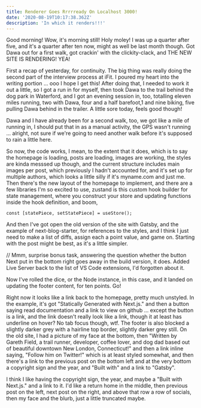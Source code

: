 ```yaml
---
title: Renderer Goes Rrrrready On Localhost 3000!
date: '2020-08-19T10:17:38.362Z'
description: 'In which it renders!!!'
---
```


Good morning! Wow, it's morning still! Holy moley! I was up a quarter after five, and it's a quarter after ten now, might as well be last month though. Got Dawa out for a first walk, got crackin' with the clickity-clack, and THE NEW SITE IS RENDERING! YEA!

First a recap of yesterday, for continuity. The big thing was really doing the second part of the interview process at iFit. I poured my heart into the writing portion ... ooo I hope I get this! After doing that, I needed to work it out a little, so I got a run in for myself, then took Dawa to the trail behind the dog park in Waterford, and I got an evening session in, too, totalling eleven miles running, two with Dawa, four and a half barefoot,1 and nine biking, five pulling Dawa behind in the trailer. A little sore today, feels good though!

Dawa and I have already been for a second walk, too, we got like a mile of running in, I should put that in as a manual activity, the GPS wasn't running ... alright, not sure if we're going to need another walk before it's supposed to rain a little here.

So now, the code works, I mean, to the extent that it does, which is to say the homepage is loading, posts are loading, images are working, the styles are kinda messsed up though, and the current structure includes main images per post, which previously I hadn't accounted for, and it's set up for multiple authors, which looks a little silly if it's myname.com and just me. Then there's the new layout of the homepage to implement, and there are a few libraries I'm so excited to use, zustand is this custom hook builder for state management, where you construct your store and updating functions inside the hook definition, and boom,

`const [statePiece, setStatePiece] = useStore();`

And then I've got open the old version of the site with Gatsby, and the example of next-blog-starter, for references to the styles, and I think I just need to make a list of diffs, assign each a point value, and game on. Starting with the post might be best, as it's a little simpler.

// Mmm, surprise bonus task, answering the question whether the button Next put in the bottom right goes away in the build version, it does. Added Live Server back to the list of VS Code extensions, I'd forgotten about it.

Now I've rolled the dice, or the Node instance, in this case, and it landed on updating the footer content, for ten points. Go!

Right now it looks like a link back to the homepage, pretty much unstyled. In the example, it's got "Statically Generated with Next.js." and then a button saying read documentation and a link to view on github ... except the button is a link, and the link doesn't really look like a link, though it at least has underline on hover? No tab focus though, wtf. The footer is also blocked a slightly darker grey with a hairline top border, slightly darker grey still. On the old site, I had a picture of my face at the bottom, then "Written by Gareth Field, a trail runner, developer, coffee lover, and dog dad based out of beautiful downtown New London, Connecticut!" and then a link inline saying, "Follow him on Twitter!" which is at least styled somewhat, and then there's a link to the previous post on the bottom left and at the very bottom a copyright sign and the year, and "Built with" and a link to "Gatsby".

I think I like having the copyright sign, the year, and maybe a "Built with Next.js." and a link to it. I'd like a return home in the middle, then previous post on the left, next post on the right, and above that row a row of socials, then my face and the blurb, just a little truncated maybe.
